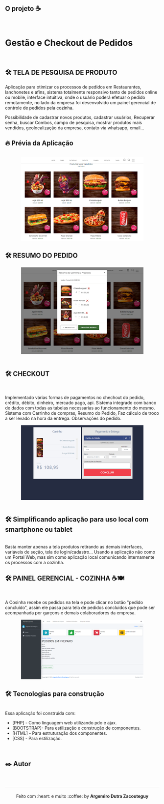## O projeto :coffee:
<br>

# Gestão e Checkout de Pedidos 

<br>

## 🛠️ TELA DE PESQUISA DE PRODUTO


Aplicação para otimizar os processos de pedidos em Restaurantes, lanchonetes e afins, sistema totalmente responsivo tanto de pedidos online ou mobile, interface intuitiva, onde o usuário poderá efetuar o pedido remotamente, no lado da empresa foi desenvolvido um painel gerencial de controle de pedidos pela cozinha.

Possibilidade de cadastrar novos produtos, cadastrar usuários, Recuperar senha, buscar Combos, campo de pesquisa, mostrar produtos mais vendidos, geolocalização da empresa, contato via whatsapp, email...


## :fire: Prévia da Aplicação
<br>

<div align="center">
    <img src="https://github.com/Zacouteguy/Projeto-Sistema-de-Checkout-Completo-com-Painel-de-Retaguarda/blob/main/screenchots/tela.PNG" width="400px"</img> 
 
</div>



## 🛠️ RESUMO DO PEDIDO
<div align="center">
    <img src="https://github.com/Zacouteguy/Projeto-Sistema-de-Checkout-Completo-com-Painel-de-Retaguarda/blob/main/screenchots/carrinho.PNG" width="400px"</img> 
</div>
<br>

## 🛠️ CHECKOUT

<br>

Implementado várias formas de pagamentos no chechout do pedido, crédito, débito, dinheiro, mercado pago, api. Sistema integrado com banco de dados com todas as tabelas necessarias ao funcionamento do mesmo. Sistema com Carrinho de compras, Resumo do Pedido, Faz cálculo de troco a ser levado na hora da entrega.
Observações do pedido.
<div align="center">
    <img src="https://github.com/Zacouteguy/Projeto-Sistema-de-Checkout-Completo-com-Painel-de-Retaguarda/blob/main/screenchots/checkout.PNG" width="400px"</img> 
</div>

<br>

## 🛠️ Simplificando aplicação para uso local com smartphone ou tablet

<br>
Basta manter apenas a tela produtos retirando as demais interfaces, variáveis de seção, tela de login/cadastro... Usando a aplicação não como um Portal Web, mas sim como aplicação local comunicando internamente os processos com a cozinha.


## 🛠️ PAINEL GERENCIAL - COZINHA :coffee::plate_with_cutlery:

<br>

A Cosinha recebe os pedidos na tela e pode clicar no botão "pedido concluído", assim ele passa para tela de pedidos concluidos que pode ser acompanhada por garçons e demais colaboradores da empresa.


<div align="center">
    <img src="https://github.com/Zacouteguy/Projeto-Sistema-de-Checkout-Completo-com-Painel-de-Retaguarda/blob/main/screenchots/painel%20cozinha.PNG" width="400px"</img> 
</div>

## 🛠️ Tecnologias para construção
<br>
Essa aplicação foi construida com:

* [PHP] - Como linguagem web utilizando pdo e ajax.
* [BOOTSTRAP]- Para estilização e construção de componentes.
* [HTML] - Para estruturação dos componentes.
* [CSS] - Para estilização.


<br>


## ✒️ Autor


<br>

<p align="center" style="margin-top: 20px; border-top: 1px solid #eee; padding-top: 20px;">Feito com :heart: e muito :coffee: by <strong> Argemiro Dutra Zacouteguy</strong> </p>


